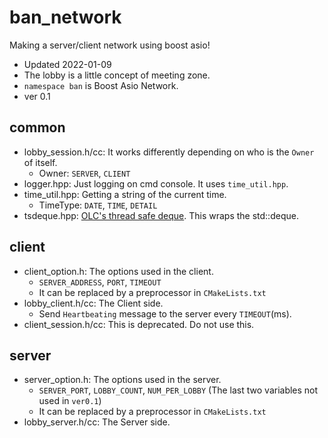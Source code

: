 # ban_network
Making a server/client network using boost asio!

- Updated 2022-01-09
- The lobby is a little concept of meeting zone.
- `namespace ban` is Boost Asio Network.
- ver 0.1

## common
- lobby_session.h/cc: It works differently depending on who is the `Owner` of itself.
  - Owner: `SERVER`, `CLIENT`
- logger.hpp: Just logging on cmd console. It uses `time_util.hpp`.
- time_util.hpp: Getting a string of the current time.
  - TimeType: `DATE`, `TIME`, `DETAIL`
- tsdeque.hpp: [OLC's thread safe deque](https://github.com/OneLoneCoder/olcPixelGameEngine/tree/master/Videos/Networking/Parts1%262). This wraps the std::deque.

## client
- client_option.h: The options used in the client.
  - `SERVER_ADDRESS`, `PORT`, `TIMEOUT`
  - It can be replaced by a preprocessor in `CMakeLists.txt`
- lobby_client.h/cc: The Client side. 
  - Send `Heartbeating` message to the server every `TIMEOUT`(ms).
- client_session.h/cc: This is deprecated. Do not use this.

## server
- server_option.h: The options used in the server.
  - `SERVER_PORT`, `LOBBY_COUNT`, `NUM_PER_LOBBY` (The last two variables not used in `ver0.1`)
  - It can be replaced by a preprocessor in `CMakeLists.txt`
- lobby_server.h/cc: The Server side.
